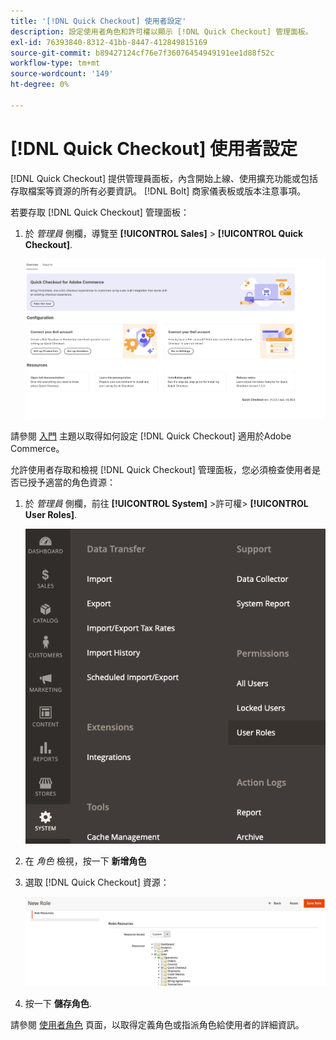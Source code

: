 ```yaml
---
title: '[!DNL Quick Checkout] 使用者設定'
description: 設定使用者角色和許可權以顯示 [!DNL Quick Checkout] 管理面板。
exl-id: 76393840-8312-41bb-8447-412849815169
source-git-commit: b89427124cf76e7f36076454949191ee1d88f52c
workflow-type: tm+mt
source-wordcount: '149'
ht-degree: 0%

---
```


# [!DNL Quick Checkout] 使用者設定

[!DNL Quick Checkout] 提供管理員面板，內含開始上線、使用擴充功能或包括存取檔案等資源的所有必要資訊。 [!DNL Bolt] 商家儀表板或版本注意事項。

若要存取 [!DNL Quick Checkout] 管理面板：

1. 於 _管理員_ 側欄，導覽至 **[!UICONTROL Sales]** > **[!UICONTROL Quick Checkout]**.

   ![功能表快速簽出](assets/overview-admin-panel.png)

請參閱 [入門](../quick-checkout/onboarding.md) 主題以取得如何設定 [!DNL Quick Checkout] 適用於Adobe Commerce。

允許使用者存取和檢視 [!DNL Quick Checkout] 管理面板，您必須檢查使用者是否已授予適當的角色資源：

1. 於 _管理員_ 側欄，前往 **[!UICONTROL System]** >許可權> **[!UICONTROL User Roles]**.

   ![使用者角色](assets/user-roles-small.png)

1. 在 _角色_ 檢視，按一下 **新增角色**
1. 選取 [!DNL Quick Checkout] 資源：

   ![快速簽出角色和許可權](assets/role-resource-quick-checkout.png)

1. 按一下 **儲存角色**.

請參閱 [使用者角色](https://docs.magento.com/user-guide/system/permissions-user-roles.html) 頁面，以取得定義角色或指派角色給使用者的詳細資訊。
